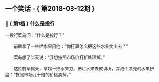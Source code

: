 ## 一个笑话 - { 第2018-08-12期 }
</hr>

### :jack_o_lantern: { 第1档 } 什么是投行
一投行菜鸟问：“什么是投行？”<br/><br/>　　前辈拿了一些烂水果问他：“你打算怎么把这些水果卖出去？”<br/><br/>　　菜鸟想了半天说：“我想按照市场价打折处理掉。”<br/><br/>　　这位前辈摇头，拿起一把水果刀，把烂水果去皮切块，弄成个漂亮的水果拼盘：“按照市场几十倍的价格卖掉。”

